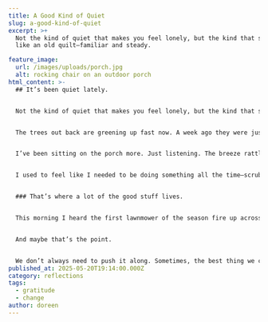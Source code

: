 ```yaml
---
title: A Good Kind of Quiet
slug: a-good-kind-of-quiet
excerpt: >+
  Not the kind of quiet that makes you feel lonely, but the kind that settles in
  like an old quilt—familiar and steady.

feature_image:
  url: /images/uploads/porch.jpg
  alt: rocking chair on an outdoor porch
html_content: >-
  ## It’s been quiet lately.


  Not the kind of quiet that makes you feel lonely, but the kind that settles in like an old quilt—familiar and steady. You hear it in the gaps between birdsong and the sound of a screen door clicking shut. You notice it when you stop rushing.


  The trees out back are greening up fast now. A week ago they were just budding, and now the whole ridge behind the house looks like it exhaled all at once. It’s the same every year, but somehow it always catches me off guard—how suddenly life returns to the edges.


  I’ve been sitting on the porch more. Just listening. The breeze rattles the chimes a bit, the neighbor’s dog lets out a half-hearted bark now and then, and that’s about it. You’d think not much is happening, but somehow the stillness fills you up.


  I used to feel like I needed to be doing something all the time—scrubbing a counter, answering a message, making a list of things that needed to be done. But the older I get, the more I’ve come to appreciate the space in between. The slow days. The pauses.


  ### That’s where a lot of the good stuff lives.


  This morning I heard the first lawnmower of the season fire up across the road. That sound always brings a smile—makes me think of fresh starts, of summer days ahead, of people puttering in yards with cold drinks nearby. It reminded me that even in the quiet, life keeps moving. Just at its own pace.


  And maybe that’s the point.


  We don’t always need to push it along. Sometimes, the best thing we can do is let it unfold, one slow morning at a time.
published_at: 2025-05-20T19:14:00.000Z
category: reflections
tags:
  - gratitude
  - change
author: doreen
---
```

